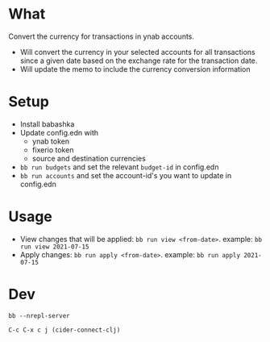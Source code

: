 # What

Convert the currency for transactions in ynab accounts.

* Will convert the currency in your selected accounts for all transactions since a given date based on the exchange rate for the transaction date.
* Will update the memo to include the currency conversion information

# Setup

* Install babashka
* Update config.edn with
  * ynab token
  * fixerio token
  * source and destination currencies
* `bb run budgets` and set the relevant `budget-id` in config.edn
* `bb run accounts` and set the account-id's you want to update in config.edn

# Usage

* View changes that will be applied: `bb run view <from-date>`. example: `bb run view 2021-07-15`
* Apply changes: `bb run apply <from-date>`. example: `bb run apply 2021-07-15`

# Dev

`bb --nrepl-server`

`C-c C-x c j (cider-connect-clj)`
